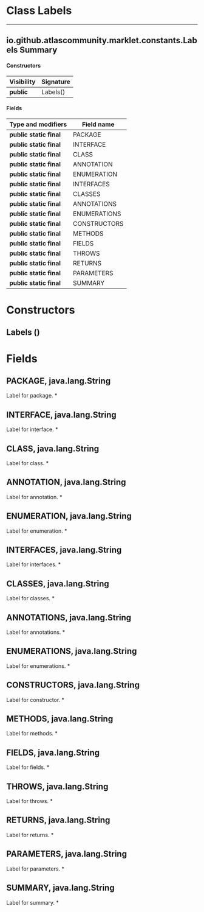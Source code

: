 Class Labels
============
---
io.github.atlascommunity.marklet.constants.Labels
Summary
-------
#### Constructors
| Visibility | Signature |
| ---------- | --------- |
| **public** | Labels()  |
#### Fields
| Type and modifiers      | Field name   |
| ----------------------- | ------------ |
| **public static final** | PACKAGE      |
| **public static final** | INTERFACE    |
| **public static final** | CLASS        |
| **public static final** | ANNOTATION   |
| **public static final** | ENUMERATION  |
| **public static final** | INTERFACES   |
| **public static final** | CLASSES      |
| **public static final** | ANNOTATIONS  |
| **public static final** | ENUMERATIONS |
| **public static final** | CONSTRUCTORS |
| **public static final** | METHODS      |
| **public static final** | FIELDS       |
| **public static final** | THROWS       |
| **public static final** | RETURNS      |
| **public static final** | PARAMETERS   |
| **public static final** | SUMMARY      |

Constructors
============
Labels ()
---------


Fields
======
PACKAGE, java.lang.String
-------------------------
Label for package. *

INTERFACE, java.lang.String
---------------------------
Label for interface. *

CLASS, java.lang.String
-----------------------
Label for class. *

ANNOTATION, java.lang.String
----------------------------
Label for annotation. *

ENUMERATION, java.lang.String
-----------------------------
Label for enumeration. *

INTERFACES, java.lang.String
----------------------------
Label for interfaces. *

CLASSES, java.lang.String
-------------------------
Label for classes. *

ANNOTATIONS, java.lang.String
-----------------------------
Label for annotations. *

ENUMERATIONS, java.lang.String
------------------------------
Label for enumerations. *

CONSTRUCTORS, java.lang.String
------------------------------
Label for constructor. *

METHODS, java.lang.String
-------------------------
Label for methods. *

FIELDS, java.lang.String
------------------------
Label for fields. *

THROWS, java.lang.String
------------------------
Label for throws. *

RETURNS, java.lang.String
-------------------------
Label for returns. *

PARAMETERS, java.lang.String
----------------------------
Label for parameters. *

SUMMARY, java.lang.String
-------------------------
Label for summary. *


